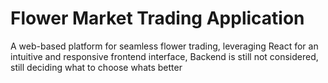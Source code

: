 # Flower Market Trading Application
A web-based platform for seamless flower trading, leveraging React for an intuitive and responsive frontend interface, 
Backend is still not considered, still deciding what to choose whats better

